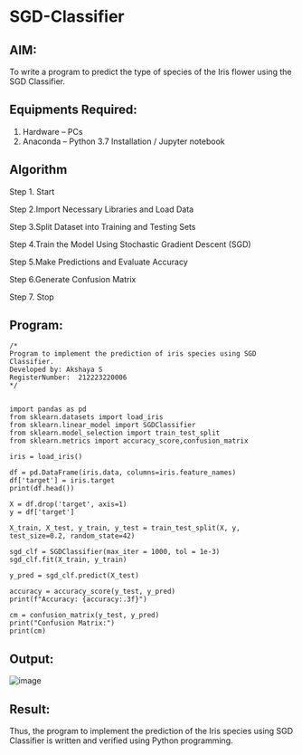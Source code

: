 # SGD-Classifier
## AIM:
To write a program to predict the type of species of the Iris flower using the SGD Classifier.

## Equipments Required:
1. Hardware – PCs
2. Anaconda – Python 3.7 Installation / Jupyter notebook

## Algorithm

Step 1. Start

Step 2.Import Necessary Libraries and Load Data

Step 3.Split Dataset into Training and Testing Sets

Step 4.Train the Model Using Stochastic Gradient Descent (SGD)

Step 5.Make Predictions and Evaluate Accuracy

Step 6.Generate Confusion Matrix

Step 7. Stop

## Program:
```
/*
Program to implement the prediction of iris species using SGD Classifier.
Developed by: Akshaya S
RegisterNumber:  212223220006
*/
```
```

import pandas as pd
from sklearn.datasets import load_iris
from sklearn.linear_model import SGDClassifier
from sklearn.model_selection import train_test_split
from sklearn.metrics import accuracy_score,confusion_matrix

iris = load_iris()

df = pd.DataFrame(iris.data, columns=iris.feature_names)
df['target'] = iris.target
print(df.head())

X = df.drop('target', axis=1)
y = df['target']

X_train, X_test, y_train, y_test = train_test_split(X, y, test_size=0.2, random_state=42)

sgd_clf = SGDClassifier(max_iter = 1000, tol = 1e-3)
sgd_clf.fit(X_train, y_train)

y_pred = sgd_clf.predict(X_test)

accuracy = accuracy_score(y_test, y_pred)
print(f"Accuracy: {accuracy:.3f}")

cm = confusion_matrix(y_test, y_pred)
print("Confusion Matrix:")
print(cm)

```

## Output:

![image](https://github.com/user-attachments/assets/634b7c0d-4841-41e5-88fc-311ec9ac91ba)


## Result:
Thus, the program to implement the prediction of the Iris species using SGD Classifier is written and verified using Python programming.

